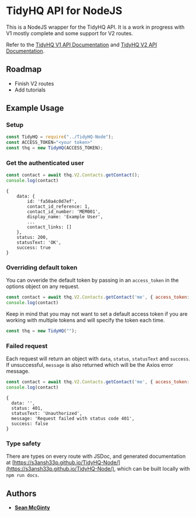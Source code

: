 # TidyHQ API for NodeJS

This is a NodeJS wrapper for the TidyHQ API. It is a work in progress with V1 mostly complete and some support for V2 routes.

Refer to the [TidyHQ V1 API Documentation](https://dev.tidyhq.com/) and [TidyHQ V2 API Documentation](https://tidyhq.readme.io/).

## Roadmap

- Finish V2 routes
- Add tutorials

## Example Usage

### Setup
```js
const TidyHQ = require("../TidyHQ-Node");
const ACCESS_TOKEN="<your token>"
const thq = new TidyHQ(ACCESS_TOKEN);
```

### Get the authenticated user
```js
const contact = await thq.V2.Contacts.getContact();
console.log(contact)
```
```
{
    data: {
        id: 'fa50a4c0d7ef',
        contact_id_reference: 1,
        contact_id_number: 'MEM001',
        display_name: 'Example User',
        ...
        contact_links: []
    },
    status: 200,
    statusText: 'OK',
    success: true
}
```

### Overriding default token
You can ovveride the default token by passing in an `access_token` in the options object on any request.
```js
const contact = await thq.V2.Contacts.getContact('me', { access_token: '<token>'});
console.log(contact)
```
Keep in mind that you may not want to set a default access token if you are working with multiple tokens and will specify the token each time.
```js
const thq = new TidyHQ("");
```

### Failed request
Each request will return an object with `data`, `status`, `statusText` and `success`. If unsuccessful, `message` is also returned which will be the Axios error message.
```js
const contact = await thq.V2.Contacts.getContact('me', { access_token: 'mybadtoken'});
console.log(contact)
```
```
{
  data: '',
  status: 401,
  statusText: 'Unauthorized',
  message: 'Request failed with status code 401',
  success: false
}
```

### Type safety
There are types on every route with JSDoc, and generated documentation at [https://s3ansh33p.github.io/TidyHQ-Node/](https://s3ansh33p.github.io/TidyHQ-Node/), which can be built locally with `npm run docs`.


## Authors

- [**Sean McGinty**](https://github.com/s3ansh33p)
